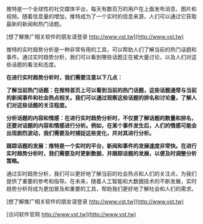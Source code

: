 推特是一个全球性的社交媒体平台，每天有数百万的用户在上面发布消息、图片和视频。随着信息量的增加，推特成为了一个实时的信息来源，人们可以通过它获取最新的新闻和热门话题。

[想了解推广相关软件的朋友请登录 http://www.vst.tw](http://www.vst.tw)

推特的实时趋势分析是一种非常有用的工具，可以帮助人们了解当前的热门话题和事件。通过实时趋势分析，我们可以看到哪些话题正在被大量讨论，以及人们对这些话题的看法和态度。

**在进行实时趋势分析时，我们需要注意以下几点：**

**了解当前热门话题：在推特首页上可以看到当前的热门话题，这些话题通常与当前的新闻事件和社会热点相关。我们可以通过观察这些话题的排名和讨论量，了解人们对这些话题的关注程度。**

**分析话题的内容和情感：在进行实时趋势分析时，不仅要了解话题的数量和排名，还要对话题的内容和情感进行分析。例如，在某个事件发生后，人们的情感可能会出现剧烈波动，我们需要及时捕捉这些变化，并对其进行分析。**

**跟踪话题的发展：推特是一个实时的平台，新闻和事件的发展速度非常快。在进行实时趋势分析时，我们需要及时更新数据，并跟踪话题的发展，以便及时调整分析策略。**

通过实时趋势分析，我们可以更好地了解当前的社会热点和人们的关注点，为我们提供了重要的参考和指导。在未来，随着人工智能和大数据技术的不断发展，实时趋势分析将成为更加普及和重要的工具，帮助我们更好地了解社会和人们的需求。

[想了解推广相关软件的朋友请登录 http://www.vst.tw](http://www.vst.tw)


[访问软件官网 http://www.vst.tw](http://www.vst.tw)
